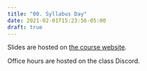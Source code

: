 ```yaml
---
title: "00. Syllabus Day"
date: 2021-02-01T15:23:56-05:00
draft: true
---
```


Slides are hosted on [the course website](https://uva-cs.github.io/cs4102-s21/readme.html).

Office hours are hosted on the class Discord.